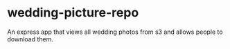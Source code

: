 # wedding-picture-repo
An express app that views all wedding photos from s3 and allows people to download them.

